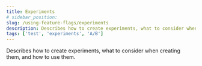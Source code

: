 ```yaml
---
title: Experiments
# sidebar_position: 
slug: /using-feature-flags/experiments
description: Describes how to create experiments, what to consider when creating them, and how to use them.
tags: ['test', 'experiments', 'A/B']
---
```


Describes how to create experiments, what to consider when creating them, and how to use them.
